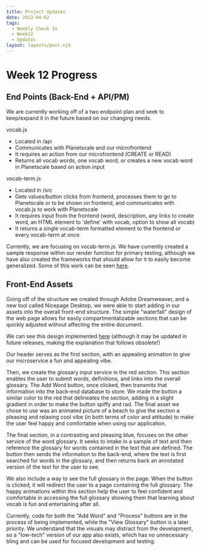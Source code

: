 ```yaml
---
title: Project Updates
date: 2022-04-02
tags:
  - Weekly Check In
  - Week12
  - Updates
layout: layouts/post.njk
---
```

# Week 12 Progress

## End Points (Back-End + API/PM)

We are currently working off of a two endpoint plan and seek to keep/expand it in the future based on our changing needs.

vocab.js
- Located in /api
- Communicates with Planetscale and our microfrontend
- It requires an action from our microfrontend (CREATE or READ)
- Returns all vocab words, one vocab word, or creates a new vocab word in Planetscale based on action input

vocab-term.js
- Located in /src
- Gets values/button clicks from frontend, processes them to go to Planetscale or to be shown on frontend, and communicates with vocab.js to work with Planetscale
- It requires input from the frontend (word, description, any links to create word, an HTML element to 'define' with vocab, option to show all vocab)
- It returns a single vocab-term formatted element to the frontend or every vocab-term at once

Currently, we are focusing on vocab-term.js. We have currently created a sample response within our render function for primary testing, although we have also created the frameworks that should allow for it to easily become generalized. Some of this work can be seen [here](https://github.com/zjohnson10/final-project-vocab/blob/main/src/vocab-term.js).

## Front-End Assets 

Going off of the structure we created through Adobe Dreamweaver, and a new tool called Nicepage Desktop, we were able to start adding in our assets into the overall front-end structure. The simple "waterfall" design of the web page allows for easily compartmentalizable sections that can be quickly adjusted without affecting the entire document. 

We can see this design implemented [here](https://front-end-attempt2.vercel.app/#) (although it may be updated in future releases, making the explanation that follows obsolete!)

Our header serves as the first section, with an appealing animation to give our microservice a fun and appealing vibe. 

Then, we create the glossary input service in the red section. This section enables the user to submit words, definitions, and links into the overall glossary. The Add Word button, once clicked, then transmits that information into the back-end database to store. We made the button a similar color to the red that delineates the section, adding in a slight gradient in order to make the button spiffy and rad. The final asset we chose to use was an animated picture of a beach to give the section a pleasing and relaxing cool vibe (in both terms of color and attitude) to make the user feel happy and comfortable when using our application. 

The final section, in a contrasting and pleasing blue, focuses on the other service of the word glossary. It seeks to intake in a sample of text and then reference the glossary for words contained in the text that are defined. The button then sends the information to the back-end, where the text is first searched for words in the glossary, and then returns back an annotated version of the text for the user to see. 

We also include a way to see the full glossary in the page. When the button is clicked, it will redirect the user to a page containing the full glossary. The happy animations within this section help the user to feel confident and comfortable in accessing the full glossary showing them that learning about vocab is fun and entertaining after all.

Currently, code for both the "Add Word" and "Process" buttons are in the process of being implemented, while the "View Glossary" button is a later priority. We understand that the visuals may distract from the development, so a "low-tech" version of our app also exists, which has no unnecessary bling and can be used for focused development and testing.

